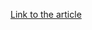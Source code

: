 [Link to the article](http://www.malwarearchaeology.com/s/Windows-PowerShell-Logging-Cheat-Sheet-ver-June-2016-v2.pdf)

